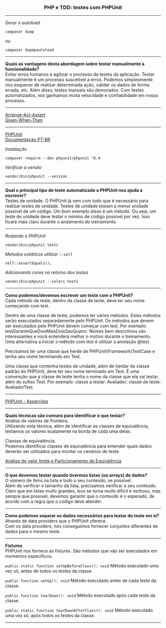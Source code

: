 <h3 align="center">PHP e TDD: testes com PHPUnit</h3>

---

*Gerar o autoload*
```
composer dump
```

*ou*

```
composer dupmpautoload
```

---

**Quais as vantagens desta abordagem sobre testar manualmente a funcionalidade?** <br>
Evitar erros humanos e agilizar o processo de testes da aplicação. Testar manualmente é um processo suscetível a erros. Podemos simplesmente nos esquecer de realizar determinada ação, validar os dados de forma errada, etc. Além disso, testes manuais são demorados. Com testes automatizados, nós ganhamos muita velocidade e confiabilidade em nosso processo.

---

[Arrange-Act-Assert](http://wiki.c2.com/?ArrangeActAssert) <br>
[Given-When-Then](https://martinfowler.com/bliki/GivenWhenThen.html)

---

[PHPUnit](https://phpunit.de/) <br>
[Documentação PT-BR](https://phpunit.readthedocs.io/pt_BR/latest/)

*Instalação*
```
composer require --dev phpunit/phpunit ^6.4
```

*Verificar a versão*
```
vendor/bin/phpunit --version
```

---

**Qual o principal tipo de teste automatizado o PHPUnit nos ajuda a escrever?** <br>
Testes de unidade. O PHPUnit já vem com tudo que é necessário para realizar testes de unidade. Testes de unidade testam a menor unidade possível de um código. Um bom exemplo disso é um método. Ou seja, um teste de unidade deve testar o mínimo de código possível por vez. Isso ficará mais claro durante o andamento do treinamento.

---

*Rodando o PHPUnit*
```
vendor/bin/phpunit tests
```

*Métodos estáticos utilizar* ```::self```
```
self::assertEquals();
```

*Adicionando cores no retorno dos testes*
```
vendor/bin/phpunit --colors tests
```

---

**Como podemos/devemos escrever um teste com o PHPUnit?** <br>
Cada método de teste, dentro da classe de teste, deve ter seu nome começando com test.

Dentro de uma classe de teste, podemos ter vários métodos. Estes métodos serão executados separadamente pelo PHPUnit. Os métodos que devem ser executados pelo PHPUnit devem começar com test. Por exemplo: testGaranteQueDoisMaisDoisSaoQuatro. Nomes bem descritivos são interessantes e você entenderá melhor o motivo durante o treinamento. Uma alternativa a iniciar o método com test é utilizar a anotação @test.

Precisamos ter uma classe que herde de PHPUnit\Framework\TestCase e tenha seu nome terminando em Test.

Uma classe que contenha testes de unidade, além de herdar da classe padrão do PHPUnit, deve ter seu nome terminado em Test. É uma convenção que a classe de teste tenha o nome da classe que ela vai testar, além do sufixo Test. Por exemplo: classe a testar: Avaliador; classe de teste: AvaliadorTest.

---

[PHPUnit - Asserções](https://phpunit.readthedocs.io/en/8.5/assertions.html)

---

**Quais técnicas são comuns para identificar o que testar?** <br>
Análise de valores de fronteira. <br>
Utilizando esta técnica, além de identificar as classes de equivalência, testamos os valores exatamente na borda de cada uma delas.

Classes de equivalência. <br>
Podemos identificar classes de equivalência para entender quais dados deverão ser utilizados para montar os cenários de teste.

[Análise de valor limite e Particionamento de Equivalência](http://testwarequality.blogspot.com/p/tenicas-de-teste.html)

---

**O que devemos testar quando tivermos listas (ou arrays) de dados?** <br>
O número de itens na lista e todo o seu conteúdo, se possível. <br>
Além de verificar o tamanho da lista, precisamos verificar o seu conteúdo. Claro que em listas muito grandes, isso se torna muito difícil e verboso, mas sempre que possível, devemos garantir que o conteúdo é o esperado, de acordo com a regra que o código deve atender.

---

**Como podemos separar os dados necessários para testar do teste em si?** <br>
Através de data providers que o PHPUnit oferece. <br>
Com os data providers, nós conseguimos fornecer conjuntos diferentes de dados para o mesmo teste.

---

**Fixtures** <br>
PHPUnit nos fornece as fixtures. São métodos que vão ser executados em momentos específicos.

```public static function setUpBeforeClass(): void```
Método executado uma vez só, antes de todos os testes da classe.

```public function setUp(): void```
Método executado antes de cada teste da classe.

```public function tearDown(): void```
Método executado após cada teste da classe.

```public static function tearDownAfterClass(): void```
Método executado uma vez só, após todos os testes da classe.

---
